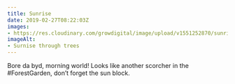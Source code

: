 ```yaml
---
title: Sunrise
date: 2019-02-27T08:22:03Z
images: 
- https://res.cloudinary.com/growdigital/image/upload/v1551252870/sunrise-A6142161.jpg
imageAlt: 
- Surnise through trees
---
```


Bore da byd, morning world! Looks like another scorcher in the #ForestGarden, don’t forget the sun block. 
